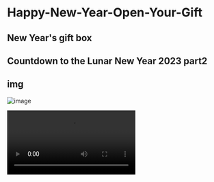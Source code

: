 # Happy-New-Year-Open-Your-Gift
## New Year's gift box
## Countdown to the Lunar New Year 2023 part2
## img

![image](https://user-images.githubusercontent.com/107022820/210131286-83208046-4ff5-479e-ad6c-253fec5f5ae4.png)
  
  <video controls>
        <source src="https://drive.google.com/file/d/1JRSzG_qyn8Zz-f3GUjSt8k3xt4UCo4XH/view?usp=sharing">
    </video>
